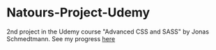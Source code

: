 # Natours-Project-Udemy
2nd project in the Udemy course "Advanced CSS and SASS" by Jonas Schmedtmann.
See my progress <a href="https://kevincepriatrillo.netlify.com/" target="_blank">here</a>
